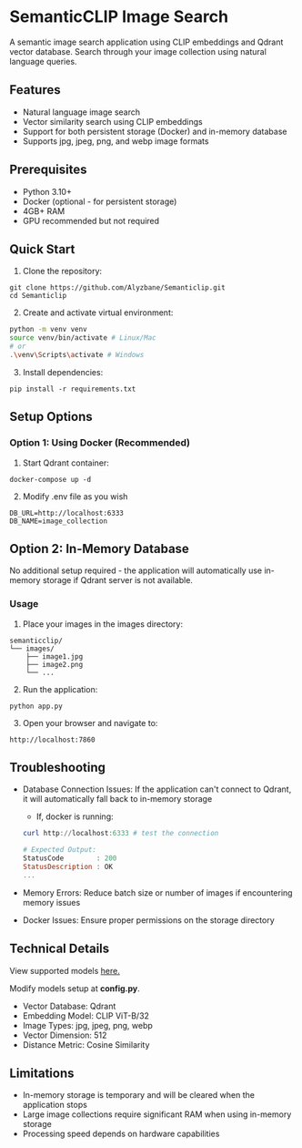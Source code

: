 # SemanticCLIP Image Search

A semantic image search application using CLIP embeddings and Qdrant vector database. Search through your image collection using natural language queries.

## Features

- Natural language image search
- Vector similarity search using CLIP embeddings
- Support for both persistent storage (Docker) and in-memory database
- Supports jpg, jpeg, png, and webp image formats

## Prerequisites

- Python 3.10+
- Docker (optional - for persistent storage)
- 4GB+ RAM
- GPU recommended but not required


## Quick Start

1. Clone the repository:
```
git clone https://github.com/Alyzbane/Semanticlip.git
cd Semanticlip
```

2. Create and activate virtual environment:
```bash
python -m venv venv
source venv/bin/activate # Linux/Mac
# or
.\venv\Scripts\activate # Windows
```
3. Install dependencies:
```
pip install -r requirements.txt
```

## Setup Options

### Option 1: Using Docker (Recommended)

1. Start Qdrant container:
```
docker-compose up -d
```
2. Modify .env file as you wish
```
DB_URL=http://localhost:6333
DB_NAME=image_collection
```

## Option 2: In-Memory Database 
No additional setup required - the application will automatically use in-memory storage if Qdrant server is not available.

### Usage
1. Place your images in the images directory:
```
semanticclip/
└── images/
    ├── image1.jpg
    ├── image2.png
    └── ...
```

2. Run the application:
```
python app.py
```

3. Open your browser and navigate to:
```
http://localhost:7860
```

## Troubleshooting
- Database Connection Issues: If the application can't connect to Qdrant, it will automatically fall back to in-memory storage
    - If, docker is running:
    ```powershell
    curl http://localhost:6333 # test the connection

    # Expected Output:
    StatusCode        : 200
    StatusDescription : OK
    ...
    ```

- Memory Errors: Reduce batch size or number of images if encountering memory issues
- Docker Issues: Ensure proper permissions on the storage directory

## Technical Details
View supported models [here.](https://qdrant.github.io/fastembed/examples/Supported_Models/) 

Modify models setup at **config.py**. 
- Vector Database: Qdrant
- Embedding Model: CLIP ViT-B/32
- Image Types: jpg, jpeg, png, webp
- Vector Dimension: 512 
- Distance Metric: Cosine Similarity

## Limitations
- In-memory storage is temporary and will be cleared when the application stops
- Large image collections require significant RAM when using in-memory storage
- Processing speed depends on hardware capabilities